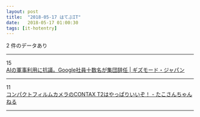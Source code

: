 ```yaml
---
layout: post
title:  "2018-05-17 はてぶIT"
date:   2018-05-17 01:00:30
tags: [it-hotentry]
---
```

2 件のデータあり

<hr><div class="row">
<div class="col-1"><span class="badge badge-pill badge-success h2">15</span></div>
<div class="col-11"><a href='https://www.gizmodo.jp/2018/05/googlers-quit-in-protest-over-drone-ai.html' target='_blank'>AIの軍事利用に抗議。Google社員十数名が集団辞任 | ギズモード・ジャパン</a></div>
</div>
<hr>
<div class="row">
<div class="col-1"><span class="badge badge-pill badge-success h2">11</span></div>
<div class="col-11"><a href='http://blog.tako3.xyz/entry/contaxt2-filmcamera' target='_blank'>コンパクトフィルムカメラのCONTAX T2はやっぱりいいぞ！ - たこさんちゃんねる</a></div>
</div>
<hr>

